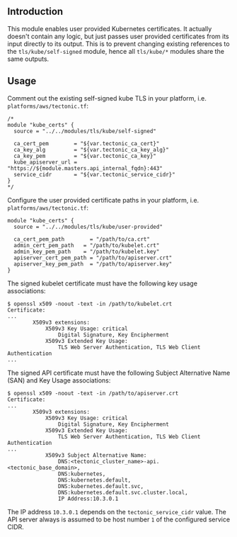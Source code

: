 ## Introduction

This module enables user provided Kubernetes certificates.
It actually doesn't contain any logic, but just passes user provided certificates from its input directly to its output.
This is to prevent changing existing references to the `tls/kube/self-signed` module, hence all `tls/kube/*` modules share
the same outputs.

## Usage

Comment out the existing self-signed kube TLS in your platform, i.e. `platforms/aws/tectonic.tf`:
```
/*
module "kube_certs" {
  source = "../../modules/tls/kube/self-signed"

  ca_cert_pem        = "${var.tectonic_ca_cert}"
  ca_key_alg         = "${var.tectonic_ca_key_alg}"
  ca_key_pem         = "${var.tectonic_ca_key}"
  kube_apiserver_url = "https://${module.masters.api_internal_fqdn}:443"
  service_cidr       = "${var.tectonic_service_cidr}"
}
*/
```

Configure the user provided certificate paths in your platform, i.e. `platforms/aws/tectonic.tf`:
```
module "kube_certs" {
  source = "../../modules/tls/kube/user-provided"

  ca_cert_pem_path        = "/path/to/ca.crt"
  admin_cert_pem_path   = "/path/to/kubelet.crt"
  admin_key_pem_path    = "/path/to/kubelet.key"
  apiserver_cert_pem_path = "/path/to/apiserver.crt"
  apiserver_key_pem_path  = "/path/to/apiserver.key"
}
```

The signed kubelet certificate must have the following key usage associations:
```
$ openssl x509 -noout -text -in /path/to/kubelet.crt
Certificate:
...
        X509v3 extensions:
            X509v3 Key Usage: critical
                Digital Signature, Key Encipherment
            X509v3 Extended Key Usage: 
                TLS Web Server Authentication, TLS Web Client Authentication
...
```

The signed API certificate must have the following Subject Alternative Name (SAN) and Key Usage associations:
```
$ openssl x509 -noout -text -in /path/to/apiserver.crt 
Certificate:
...
        X509v3 extensions:
            X509v3 Key Usage: critical
                Digital Signature, Key Encipherment
            X509v3 Extended Key Usage: 
                TLS Web Server Authentication, TLS Web Client Authentication
...
            X509v3 Subject Alternative Name: 
                DNS:<tectonic_cluster_name>-api.<tectonic_base_domain>,
                DNS:kubernetes,
                DNS:kubernetes.default,
                DNS:kubernetes.default.svc,
                DNS:kubernetes.default.svc.cluster.local,
                IP Address:10.3.0.1
```

The IP address `10.3.0.1` depends on the `tectonic_service_cidr` value. The API server always is assumed to be host number `1` of the configured service CIDR.
